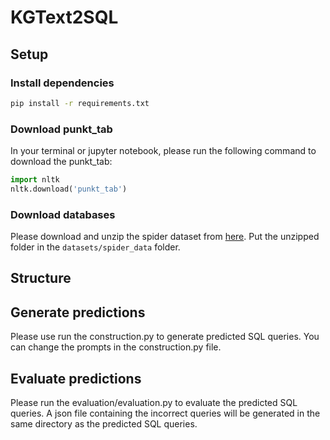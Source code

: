 # KGText2SQL

## Setup

### Install dependencies

```bash
pip install -r requirements.txt
```

### Download punkt_tab

In your terminal or jupyter notebook, please run the following command to download the punkt_tab:

```python
import nltk
nltk.download('punkt_tab')
```

### Download databases

Please download and unzip the spider dataset from [here](https://drive.google.com/file/d/1403EGqzIDoHMdQF4c9Bkyl7dZLZ5Wt6J/view). Put the unzipped folder in the `datasets/spider_data` folder.


## Structure

## Generate predictions

Please use run the construction.py to generate predicted SQL queries. You can change the prompts in the construction.py file.

## Evaluate predictions

Please run the evaluation/evaluation.py to evaluate the predicted SQL queries. A json file containing the incorrect queries will be generated in the same directory as the predicted SQL queries.
